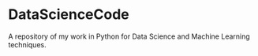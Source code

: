 # DataScienceCode
 A repository of my work in Python for Data Science and Machine Learning techniques.
